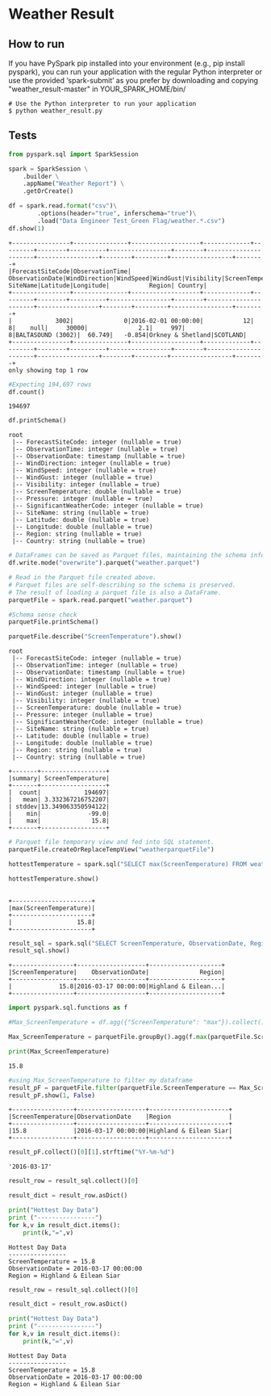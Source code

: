 # Weather Result

## How to run

If you have PySpark pip installed into your environment (e.g., pip install pyspark), you can run your application with the regular Python interpreter or use the provided ‘spark-submit’ as you prefer by downloading and copying "weather_result-master" in YOUR_SPARK_HOME/bin/

    # Use the Python interpreter to run your application
    $ python weather_result.py
    

## Tests 

```python
from pyspark.sql import SparkSession
```


```python
spark = SparkSession \
    .builder \
    .appName("Weather Report") \
    .getOrCreate()
```


```python
df = spark.read.format("csv")\
        .options(header="true", inferschema="true")\
        .load("Data Engineer Test_Green Flag/weather.*.csv")
df.show(1)
```

    +----------------+---------------+-------------------+-------------+---------+--------+----------+-----------------+--------+----------------------+-----------------+--------+---------+-----------------+--------+
    |ForecastSiteCode|ObservationTime|    ObservationDate|WindDirection|WindSpeed|WindGust|Visibility|ScreenTemperature|Pressure|SignificantWeatherCode|         SiteName|Latitude|Longitude|           Region| Country|
    +----------------+---------------+-------------------+-------------+---------+--------+----------+-----------------+--------+----------------------+-----------------+--------+---------+-----------------+--------+
    |            3002|              0|2016-02-01 00:00:00|           12|        8|    null|     30000|              2.1|     997|                     8|BALTASOUND (3002)|  60.749|   -0.854|Orkney & Shetland|SCOTLAND|
    +----------------+---------------+-------------------+-------------+---------+--------+----------+-----------------+--------+----------------------+-----------------+--------+---------+-----------------+--------+
    only showing top 1 row
    



```python
#Expecting 194,697 rows
df.count()
```




    194697




```python
df.printSchema()
```

    root
     |-- ForecastSiteCode: integer (nullable = true)
     |-- ObservationTime: integer (nullable = true)
     |-- ObservationDate: timestamp (nullable = true)
     |-- WindDirection: integer (nullable = true)
     |-- WindSpeed: integer (nullable = true)
     |-- WindGust: integer (nullable = true)
     |-- Visibility: integer (nullable = true)
     |-- ScreenTemperature: double (nullable = true)
     |-- Pressure: integer (nullable = true)
     |-- SignificantWeatherCode: integer (nullable = true)
     |-- SiteName: string (nullable = true)
     |-- Latitude: double (nullable = true)
     |-- Longitude: double (nullable = true)
     |-- Region: string (nullable = true)
     |-- Country: string (nullable = true)
    



```python
# DataFrames can be saved as Parquet files, maintaining the schema information.
df.write.mode("overwrite").parquet("weather.parquet")

# Read in the Parquet file created above.
# Parquet files are self-describing so the schema is preserved.
# The result of loading a parquet file is also a DataFrame.
parquetFile = spark.read.parquet("weather.parquet")

#Schema sense check
parquetFile.printSchema()

parquetFile.describe("ScreenTemperature").show()


```

    root
     |-- ForecastSiteCode: integer (nullable = true)
     |-- ObservationTime: integer (nullable = true)
     |-- ObservationDate: timestamp (nullable = true)
     |-- WindDirection: integer (nullable = true)
     |-- WindSpeed: integer (nullable = true)
     |-- WindGust: integer (nullable = true)
     |-- Visibility: integer (nullable = true)
     |-- ScreenTemperature: double (nullable = true)
     |-- Pressure: integer (nullable = true)
     |-- SignificantWeatherCode: integer (nullable = true)
     |-- SiteName: string (nullable = true)
     |-- Latitude: double (nullable = true)
     |-- Longitude: double (nullable = true)
     |-- Region: string (nullable = true)
     |-- Country: string (nullable = true)
    
    +-------+------------------+
    |summary| ScreenTemperature|
    +-------+------------------+
    |  count|            194697|
    |   mean| 3.332367216752207|
    | stddev|13.349063350594122|
    |    min|             -99.0|
    |    max|              15.8|
    +-------+------------------+
    



```python
# Parquet file temporary view and fed into SQL statement.
parquetFile.createOrReplaceTempView("weatherparquetFile")

hottestTemperature = spark.sql("SELECT max(ScreenTemperature) FROM weatherparquetFile")

hottestTemperature.show()
                               

```

    +----------------------+
    |max(ScreenTemperature)|
    +----------------------+
    |                  15.8|
    +----------------------+
    



```python
result_sql = spark.sql("SELECT ScreenTemperature, ObservationDate, Region FROM weatherparquetFile WHERE ScreenTemperature = (SELECT max(ScreenTemperature) from weatherparquetFile) " )
result_sql.show()
```

    +-----------------+-------------------+--------------------+
    |ScreenTemperature|    ObservationDate|              Region|
    +-----------------+-------------------+--------------------+
    |             15.8|2016-03-17 00:00:00|Highland & Eilean...|
    +-----------------+-------------------+--------------------+
    



```python
import pyspark.sql.functions as f
```


```python
#Max_ScreenTemperature = df.agg({"ScreenTemperature": "max"}).collect()[0][0]

Max_ScreenTemperature = parquetFile.groupBy().agg(f.max(parquetFile.ScreenTemperature)).collect()[0][0]
```


```python
print(Max_ScreenTemperature)
```

    15.8



```python
#using Max_ScreenTemperature to filter my dataframe
result_pF = parquetFile.filter(parquetFile.ScreenTemperature == Max_ScreenTemperature).select(["ScreenTemperature", "ObservationDate", "Region"])
result_pF.show(1, False)
```

    +-----------------+-------------------+----------------------+
    |ScreenTemperature|ObservationDate    |Region                |
    +-----------------+-------------------+----------------------+
    |15.8             |2016-03-17 00:00:00|Highland & Eilean Siar|
    +-----------------+-------------------+----------------------+
    



```python
result_pF.collect()[0][1].strftime("%Y-%m-%d")
```




    '2016-03-17'




```python
result_row = result_sql.collect()[0]

result_dict = result_row.asDict()

```


```python
print("Hottest Day Data")
print ("----------------")
for k,v in result_dict.items():
    print(k,"=",v)
```

    Hottest Day Data
    ----------------
    ScreenTemperature = 15.8
    ObservationDate = 2016-03-17 00:00:00
    Region = Highland & Eilean Siar



```python
result_row = result_sql.collect()[0]
```


```python
result_dict = result_row.asDict()

print("Hottest Day Data")
print ("----------------")
for k,v in result_dict.items():
    print(k,"=",v)
```

    Hottest Day Data
    ----------------
    ScreenTemperature = 15.8
    ObservationDate = 2016-03-17 00:00:00
    Region = Highland & Eilean Siar



```python

```

